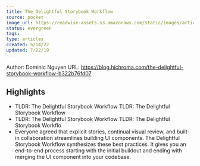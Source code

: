 ```yaml
---
title: The Delightful Storybook Workflow
source: pocket
image_url: https://readwise-assets.s3.amazonaws.com/static/images/article3.5c705a01b476.png
status: evergreen
tags: 
type: articles
created: 5/14/22
updated: 7/22/19
---
```


Author: Dominic Nguyen
URL: https://blog.hichroma.com/the-delightful-storybook-workflow-b322b76fd07

## Highlights
- TLDR: The Delightful Storybook Workflow
  TLDR: The Delightful Storybook Workflow
- TLDR: The Delightful Storybook Workflow
  TLDR: The Delightful Storybook Workflo
- Everyone agreed that explicit stories, continual visual review, and built-in collaboration streamlines building UI components. The Delightful Storybook Workflow synthesizes these best practices. It gives you an end-to-end process starting with the initial buildout and ending with merging the UI component into your codebase.
